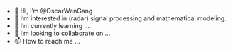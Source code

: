 - 👋 Hi, I’m @OscarWenGang
- 👀 I’m interested in (radar) signal processing and mathematical modeling.
- 🌱 I’m currently learning ...
- 💞️ I’m looking to collaborate on ...
- 📫 How to reach me ...

<!---
OscarWenGang/OscarWenGang is a ✨ special ✨ repository because its `README.md` (this file) appears on your GitHub profile.
You can click the Preview link to take a look at your changes.
--->

